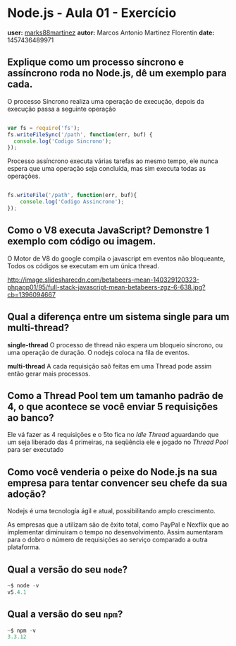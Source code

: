 # Node.js - Aula 01 - Exercício
**user:** [marks88martinez](https://github.com/marks88martinez)
**autor:** Marcos Antonio Martinez Florentin
**date:** 1457436489971

## Explique como um processo síncrono e assíncrono roda no Node.js, dê um exemplo para cada.

O processo Síncrono realiza uma operação de execução, depois da execução passa a seguinte operação

```js

var fs = require('fs');
fs.writeFileSync('/path', function(err, buf) {
  console.log('Codigo Sincrono');
});


```

Processo assíncrono executa várias tarefas ao mesmo tempo, ele nunca espera que uma operação seja concluída, mas sim executa todas as operações.


```js

fs.writeFile('/path', function(err, buf){
    console.log('Codigo Assincrono');
});

```

## Como o V8 executa JavaScript? Demonstre 1 exemplo com código ou imagem.

O Motor de V8 do google compila o javascript em eventos não bloqueante,
Todos os códigos se executam em um única thread.

http://image.slidesharecdn.com/betabeers-mean-140329120323-phpapp01/95/full-stack-javascript-mean-betabeers-zgz-6-638.jpg?cb=1396094667

## Qual a diferença entre um sistema single para um multi-thread?

**single-thread** O processo de thread não espera um bloqueio síncrono, ou uma operação de duração. O nodejs coloca na fila de eventos.


**multi-thread** A cada requisição saô feitas em uma Thread pode assim então gerar mais processos.




## Como a Thread Pool tem um tamanho padrão de 4, o que acontece se você enviar 5 requisições ao banco?

Ele vá fazer as 4 requisições e o 5to fica no _Idle Thread_ aguardando que um seja liberado das 4 primeiras, na seqüência ele e jogado no _Thread Pool_ para ser executado


## Como você venderia o peixe do Node.js na sua empresa para tentar convencer seu chefe da sua adoção?

Nodejs é uma tecnología ágil e atual, possibilitando amplo crescimento.

As empresas que a utilizam são de êxito total, como PayPal e Nexflix que ao implementar diminuíram o tempo no desenvolvimento. Assim aumentaram para o dobro o número de requisições ao serviço comparado a outra plataforma.


## Qual a versão do seu `node`?

```js
~$ node -v
v5.4.1
```

## Qual a versão do seu `npm`?

```js
~$ npm -v
3.3.12
```
